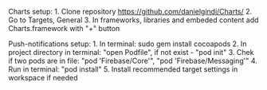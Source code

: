 Charts setup:
    1. Clone repository https://github.com/danielgindi/Charts/
    2. Go to Targets, General
    3. In frameworks, libraries and embeded content add Charts.framework with "+" button

Push-notifications setup:
    1. In terminal: sudo gem install cocoapods
    2. In project directory in terminal: "open Podfile", if not exist - "pod init"
    3. Chek if two pods are in file: "pod 'Firebase/Core'",  "pod 'Firebase/Messaging'"
    4. Run in terminal: "pod install"
    5. Install recommended target settings in workspace if needed
